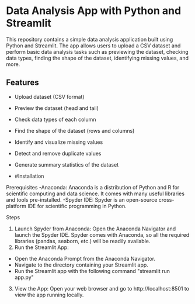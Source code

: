 # Data Analysis App with Python and Streamlit

This repository contains a simple data analysis application built using Python and Streamlit. The app allows users to upload a CSV dataset and perform basic data analysis tasks such as previewing the dataset, checking data types, finding the shape of the dataset, identifying missing values, and more.

## Features

- Upload dataset (CSV format)
- Preview the dataset (head and tail)
- Check data types of each column
- Find the shape of the dataset (rows and columns)
- Identify and visualize missing values
- Detect and remove duplicate values
- Generate summary statistics of the dataset

- #Installation

Prerequisites
-Anaconda: Anaconda is a distribution of Python and R for scientific computing and data science. It comes with many useful libraries and tools pre-installed.
-Spyder IDE: Spyder is an open-source cross-platform IDE for scientific programming in Python.

Steps
1. Launch Spyder from Anaconda: Open the Anaconda Navigator and launch the Spyder IDE. Spyder comes with Anaconda, so all the required libraries (pandas, seaborn, etc.) will be readily available.
2. Run the Streamlit App:
  - Open the Anaconda Prompt from the Anaconda Navigator.
  - Navigate to the directory containing your Streamlit app.
  - Run the Streamlit app with the following command "streamlit run app.py"
3. View the App: Open your web browser and go to http://localhost:8501 to view the app running locally.
